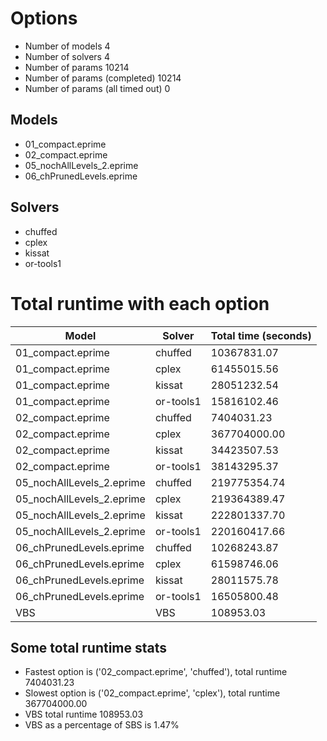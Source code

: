 

# Options


- Number of models 4
- Number of solvers 4
- Number of params 10214
- Number of params (completed) 10214
- Number of params (all timed out) 0


## Models


 - 01_compact.eprime
 - 02_compact.eprime
 - 05_nochAllLevels_2.eprime
 - 06_chPrunedLevels.eprime


## Solvers


 - chuffed
 - cplex
 - kissat
 - or-tools1


# Total runtime with each option


 | Model | Solver | Total time (seconds) | 
 | -- | -- | -- | 
 | 01_compact.eprime | chuffed | 10367831.07 | 
 | 01_compact.eprime | cplex | 61455015.56 | 
 | 01_compact.eprime | kissat | 28051232.54 | 
 | 01_compact.eprime | or-tools1 | 15816102.46 | 
 | 02_compact.eprime | chuffed | 7404031.23 | 
 | 02_compact.eprime | cplex | 367704000.00 | 
 | 02_compact.eprime | kissat | 34423507.53 | 
 | 02_compact.eprime | or-tools1 | 38143295.37 | 
 | 05_nochAllLevels_2.eprime | chuffed | 219775354.74 | 
 | 05_nochAllLevels_2.eprime | cplex | 219364389.47 | 
 | 05_nochAllLevels_2.eprime | kissat | 222801337.70 | 
 | 05_nochAllLevels_2.eprime | or-tools1 | 220160417.66 | 
 | 06_chPrunedLevels.eprime | chuffed | 10268243.87 | 
 | 06_chPrunedLevels.eprime | cplex | 61598746.06 | 
 | 06_chPrunedLevels.eprime | kissat | 28011575.78 | 
 | 06_chPrunedLevels.eprime | or-tools1 | 16505800.48 | 
 | VBS | VBS | 108953.03 | 


## Some total runtime stats


 - Fastest option is ('02_compact.eprime', 'chuffed'), total runtime 7404031.23
 - Slowest option is ('02_compact.eprime', 'cplex'), total runtime 367704000.00
 - VBS total runtime 108953.03
 - VBS as a percentage of SBS is 1.47%
